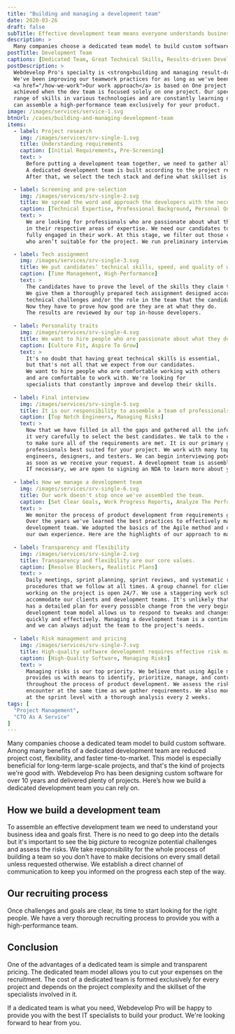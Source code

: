 ```yaml
---
title: "Building and managing a development team"
date: 2020-03-26
draft: false
subTitle: Effective development team means everyone understands business goals, necessary steps and area of responsibility
description: >
  Many companies choose a dedicated team model to build custom software. Among many benefits of a dedicated development team are reduced project cost, flexibility, and faster time-to-market. This model is especially beneficial for long-term large-scale projects, and that's the kind of projects we're good with. Webdevelop Pro has been designing custom software for over 10 years and delivered plenty of projects.
postTitle: Development Team
captions: [Dedicated Team, Great Technical Skills, Results-driven Development, Successful Product]
postDescription: >
  Webdevelop Pro's specialty is <strong>building and managing result-driven development teams.</strong>
  We've been improving our teamwork practices for as long as we've been in the software development business. 
  <a href="/how-we-work">Our work approach</a> is based on One project - One team rule. We believe the best result is 
  achieved when the dev team is focused solely on one project. Our specialists have a wide 
  range of skills in various technologies and are constantly learning new trends. Webdevelop Pro 
  can assemble a high-performance team exclusively for your product. 
image: /images/services/service-1.svg
btnUrl: /cases/building-and-managing-development-team
items:
  - label: Project research
    img: /images/services/srv-single-1.svg
    title: Understanding requirements
    caption: [Initial Requirements, Pre-Screening]
    text: >
      Before putting a development team together, we need to gather all the information about the project. 
      A dedicated development team is built according to the project requirements. 
      After that, we select the tech stack and define what skillset is required for the project.

  - label: Screening and pre-selection
    img: /images/services/srv-single-2.svg
    title: We spread the word and approach the developers with the necessary skills
    caption: [Technical Expertise, Professional Background, Personal Qualities, Teamwork Experience]
    text: >
      We are looking for professionals who are passionate about what they do and who are specialists 
      in their respective areas of expertise. We need our candidates to be team players eager to be 
      fully engaged in their work. At this stage, we filter out those candidates 
      who aren’t suitable for the project. We run preliminary interviews to check:

  - label: Tech assignment
    img: /images/services/srv-single-3.svg
    title: We put candidates’ technical skills, speed, and quality of work to a test.
    caption: [Time Management, High-Performance]
    text: >
      The candidates have to prove the level of the skills they claim to have mastered. 
      We give them a thoroughly prepared tech assignment designed according to the project’s 
      technical challenges and/or the role in the team that the candidate is being recruited for. 
      Now they have to prove how good are they are at what they do. 
      The results are reviewed by our top in-house developers.
  
  - label: Personality traits
    img: /images/services/srv-single-4.svg
    title: We want to hire people who are passionate about what they do
    caption: [Culture Fit, Aspire To Grow]
    text: >
      It's no doubt that having great technical skills is essential, 
      but that's not all that we expect from our candidates. 
      We want to hire people who are comfortable working with others 
      and are comfortable to work with. We're looking for 
      specialists that constantly improve and develop their skills.
  
  - label: Final interview
    img: /images/services/srv-single-5.svg
    title: It is our responsibility to assemble a team of professionals
    caption: [Top Notch Engineers, Managing Risks]
    text: >
      Now that we have filled in all the gaps and gathered all the information we go through 
      it very carefully to select the best candidates. We talk to the candidates again 
      to make sure all of the requirements are met. It is our primary goal to find 
      professionals best suited for your project. We work with many top-notch web 
      engineers, designers, and testers. We can begin interviewing potential candidates 
      as soon as we receive your request. A development team is assembled within a few weeks. 
      If necessary, we are open to signing an NDA to learn more about your project.
  
  - label: How we manage a development team
    img: /images/services/srv-single-6.svg
    title: Our work doesn't stop once we've assembled the team.
    caption: [Set Clear Goals, Work Progress Reports, Analyze The Performance, Check The Results]
    text: >
      We monitor the process of product development from requirements gathering to launch. 
      Over the years we've learned the best practices to effectively manage a dedicated 
      development team. We adopted the basics of the Agile method and combined them with 
      our own experience. Here are the highlights of our approach to managing development teams:
  
  - label: Transparency and flexibility
    img: /images/services/srv-single-2.svg
    title: Transparency and flexibility are our core values.
    caption: [Resolve Blockers, Realistic Plans]
    text: >
      Daily meetings, sprint planning, sprint reviews, and systematic reports are standard 
      procedures that we follow at all times. A group channel for clients and everyone 
      working on the project is open 24/7. We use a staggering work schedule to equally 
      accommodate our clients and development teams. It's unlikely that every project 
      has a detailed plan for every possible change from the very beginning. A dedicated 
      development team model allows us to respond to tweaks and changes in the project 
      quickly and effectively. Managing a development team is a continuous process, 
      and we can always adjust the team to the project's needs.
  
  - label: Risk management and pricing
    img: /images/services/srv-single-7.svg
    title: High-quality software development requires effective risk management
    caption: [High-Quality Software, Managing Risks]
    text: >
      Managing risks is our top priority. We believe that using Agile methodology 
      provides us with means to identify, prioritize, manage, and control risks 
      throughout the process of product development. We assess the risks we might 
      encounter at the same time as we gather requirements. We also monitor risks 
      at the sprint level with a thorough analysis every 2 weeks.
tags: [
  "Project Management",
  "CTO As A Service"
]
---
```


Many companies choose a dedicated team model to build custom software. Among many benefits of a 
dedicated development team are reduced project cost, flexibility, and faster time-to-market. 
This model is especially beneficial for long-term large-scale projects, and that's the kind 
of projects we're good with. Webdevelop Pro has been designing custom software for over 
10 years and delivered plenty of projects. Here’s how we build a dedicated development team you can rely on.

## How we build a development team

To assemble an effective development team we need to understand your business idea and goals first. 
There is no need to go deep into the details but it's important to see the big picture to 
recognize potential challenges and assess the risks. We take responsibility for the whole 
process of building a team so you don't have to make decisions on every small detail unless 
requested otherwise. We establish a direct channel of communication to keep you 
informed on the progress each step of the way.

## Our recruiting process

Once challenges and goals are clear, its time to start looking for the right people. 
We have a very thorough recruiting process to provide you with a high-performance team.
<!-- section break -->

## Conclusion

One of the advantages of a dedicated team is simple and transparent pricing. 
The dedicated team model allows you to cut your expenses on the recruitment. 
The cost of a dedicated team is formed exclusively for every project and depends 
on the project complexity and the skillset of the specialists involved in it.

If a dedicated team is what you need, Webdevelop Pro will be happy to provide 
you with the best IT specialists to build your product. We're looking forward to hear from you.